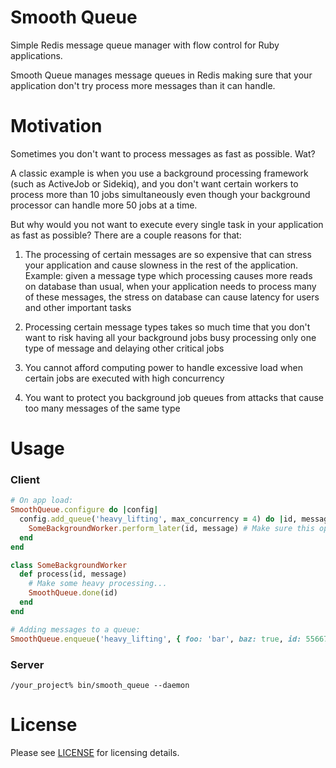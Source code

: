 # Smooth Queue

Simple Redis message queue manager with flow control for Ruby applications.

Smooth Queue manages message queues in Redis making sure that your application don't try process more messages than it
can handle.

# Motivation

Sometimes you don't want to process messages as fast as possible. Wat?

A classic example is when you use a background processing framework (such as ActiveJob or Sidekiq), and you don't want
certain workers to process more than 10 jobs simultaneously even though your background processor can handle more 50
jobs at a time.

But why would you not want to execute every single task in your application as fast as possible? There are a couple
reasons for that:

  1. The processing of certain messages are so expensive that can stress your application and cause slowness in the rest
  of the application.
  Example: given a message type which processing causes more reads on database than usual, when your application needs
  to process many of these messages, the stress on database can cause latency for users and other important tasks

  2. Processing certain message types takes so much time that you don't want to risk having all your background jobs
  busy processing only one type of message and delaying other critical jobs

  1. You cannot afford computing power to handle excessive load when certain jobs are executed with high concurrency

  3. You want to protect you background job queues from attacks that cause too many messages of the same type

# Usage

### Client
```ruby
# On app load:
SmoothQueue.configure do |config|
  config.add_queue('heavy_lifting', max_concurrency = 4) do |id, message|
    SomeBackgroundWorker.perform_later(id, message) # Make sure this operation is ~O(1)
  end
end

class SomeBackgroundWorker
  def process(id, message)
    # Make some heavy processing...
    SmoothQueue.done(id)
  end
end

# Adding messages to a queue:
SmoothQueue.enqueue('heavy_lifting', { foo: 'bar', baz: true, id: 556677 })
```

### Server

`/your_project% bin/smooth_queue --daemon`

# License

Please see [LICENSE](https://github.com/rafaelsales/smooth-queue/blob/master/LICENSE) for licensing details.

